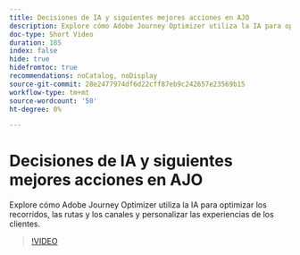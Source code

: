 ```yaml
---
title: Decisiones de IA y siguientes mejores acciones en AJO
description: Explore cómo Adobe Journey Optimizer utiliza la IA para optimizar los recorridos, las rutas y los canales y personalizar las experiencias de los clientes.
doc-type: Short Video
duration: 185
index: false
hide: true
hidefromtoc: true
recommendations: noCatalog, noDisplay
source-git-commit: 28e2477974df6d22cff87eb9c242657e23569b15
workflow-type: tm+mt
source-wordcount: '50'
ht-degree: 0%

---
```



# Decisiones de IA y siguientes mejores acciones en AJO

Explore cómo Adobe Journey Optimizer utiliza la IA para optimizar los recorridos, las rutas y los canales y personalizar las experiencias de los clientes.

<!-- 62_S520_3442520_184_ai-decisioning-and-next-best-actions-in-ajo -->
>[!VIDEO](https://video.tv.adobe.com/v/3458188/?learn=on&enablevpops=true)
